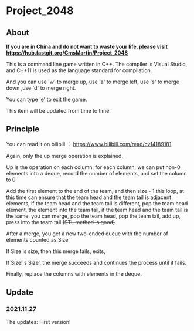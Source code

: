 # Project_2048

## About

**If you are in China and do not want to waste your life, please visit https://hub.fastgit.org/CmsMartin/Project_2048**

This is a command line game written in C++. The compiler is Visual Studio, and C++11 is used as the language standard for compilation. 

And you can use 'w' to merge up, use 'a' to merge left, use 's' to merge down ,use 'd' to merge right.

You can type 'e' to exit the game.

This item will be updated from time to time.

## Principle

You can read it on bilibili ： https://www.bilibili.com/read/cv14189181

Again, only the up merge operation is explained.

Up is the operation on each column, for each column, we can put non-0 elements into a deque, record the number of elements, and set the column to 0

Add the first element to the end of the team, and then size - 1 this loop, at this time can ensure that the team head and the team tail is adjacent elements, if the team head and the team tail is different, pop the team head element, the element into the team tail, if the team head and the team tail is the same, you can merge, pop the team head, pop the team tail, add up, press into the team tail ~~(STL method is good)~~

After a merge, you get a new two-ended queue with the number of elements counted as Size'

If Size is size, then this merge fails, exits,

If Size! s Size', the merge succeeds and continues the process until it fails.

Finally, replace the columns with elements in the deque.

## Update

### 2021.11.27

The updates: First version!
